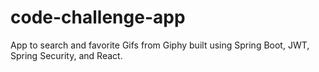 # code-challenge-app
App to search and favorite Gifs from Giphy built using Spring Boot, JWT, Spring Security, and React.
